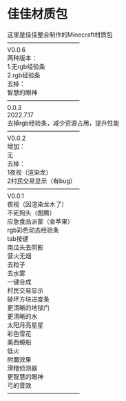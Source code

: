 # 佳佳材质包
这里是佳佳整合制作的Minecraft材质包  
————————————  
V0.0.6  
两种版本：  
1.无rgb经验条  
2.rgb经验条  
去掉：  
       智慧的眼神  
————————————  
0.0.3  
2022.7.17  
去掉rgb经验条，减少资源占用，提升性能  
————————————  
V0.0.2  
增加：  
    无  
去掉：  
    1夜视（渲染龙）  
    2村民交易显示（有bug）  
————————————  
V0.0.1  
夜视（因渲染龙木了）  
不死狗头（图腾）  
应急食品派蒙（金苹果）  
rgb彩色动态经验条  
tab按键  
南瓜头去阴影  
营火无烟  
去粒子  
去水雾  
一键合成  
村民交易显示  
破坏方块进度条  
更清晰的地狱门  
更清晰的水  
太阳月亮星星  
彩色雪花  
美西螈船  
低火  
附魔效果  
滑稽侦测器  
更智慧的眼神  
弓的音效  
————————————  
